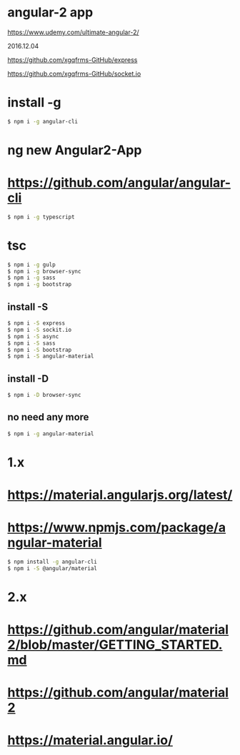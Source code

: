 #  angular-2 app

https://www.udemy.com/ultimate-angular-2/


2016.12.04


https://github.com/xgqfrms-GitHub/express


https://github.com/xgqfrms-GitHub/socket.io




# install -g 

```sh
$ npm i -g angular-cli  
``` 
# ng new Angular2-App
# https://github.com/angular/angular-cli

```sh
$ npm i -g typescript  
``` 
# tsc

```sh
$ npm i -g gulp
$ npm i -g browser-sync
$ npm i -g sass
$ npm i -g bootstrap
``` 

## install -S 
```sh
$ npm i -S express
$ npm i -S sockit.io
$ npm i -S async
$ npm i -S sass
$ npm i -S bootstrap
$ npm i -S angular-material
``` 

## install -D  
```sh
$ npm i -D browser-sync 

``` 

## no need any more

```sh
$ npm i -g angular-material
``` 
# 1.x
# https://material.angularjs.org/latest/
# https://www.npmjs.com/package/angular-material


```sh
$ npm install -g angular-cli
$ npm i -S @angular/material

```
# 2.x
# https://github.com/angular/material2/blob/master/GETTING_STARTED.md
# https://github.com/angular/material2
# https://material.angular.io/
 

